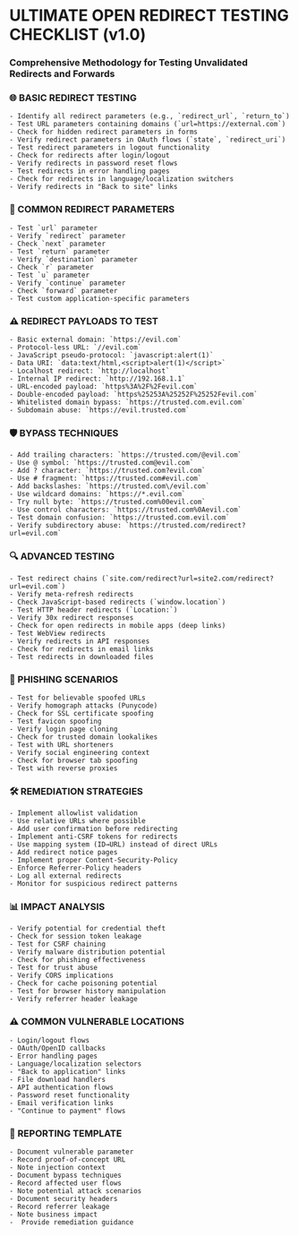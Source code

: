 # ULTIMATE OPEN REDIRECT TESTING CHECKLIST (v1.0)

### Comprehensive Methodology for Testing Unvalidated Redirects and Forwards

### 🌐 BASIC REDIRECT TESTING

    - Identify all redirect parameters (e.g., `redirect_url`, `return_to`)
    - Test URL parameters containing domains (`url=https://external.com`)
    - Check for hidden redirect parameters in forms
    - Verify redirect parameters in OAuth flows (`state`, `redirect_uri`)
    - Test redirect parameters in logout functionality
    - Check for redirects after login/logout
    - Verify redirects in password reset flows
    - Test redirects in error handling pages
    - Check for redirects in language/localization switchers
    - Verify redirects in "Back to site" links

### 🔗 COMMON REDIRECT PARAMETERS

    - Test `url` parameter
    - Verify `redirect` parameter
    - Check `next` parameter
    - Test `return` parameter
    - Verify `destination` parameter
    - Check `r` parameter
    - Test `u` parameter
    - Verify `continue` parameter
    - Check `forward` parameter
    - Test custom application-specific parameters

### ⚠️ REDIRECT PAYLOADS TO TEST

    - Basic external domain: `https://evil.com`
    - Protocol-less URL: `//evil.com`
    - JavaScript pseudo-protocol: `javascript:alert(1)`
    - Data URI: `data:text/html,<script>alert(1)</script>`
    - Localhost redirect: `http://localhost`
    - Internal IP redirect: `http://192.168.1.1`
    - URL-encoded payload: `https%3A%2F%2Fevil.com`
    - Double-encoded payload: `https%25253A%25252F%25252Fevil.com`
    - Whitelisted domain bypass: `https://trusted.com.evil.com`
    - Subdomain abuse: `https://evil.trusted.com`

### 🛡️ BYPASS TECHNIQUES

    - Add trailing characters: `https://trusted.com/@evil.com`
    - Use @ symbol: `https://trusted.com@evil.com`
    - Add ? character: `https://trusted.com?evil.com`
    - Use # fragment: `https://trusted.com#evil.com`
    - Add backslashes: `https://trusted.com\/evil.com`
    - Use wildcard domains: `https://*.evil.com`
    - Try null byte: `https://trusted.com%00evil.com`
    - Use control characters: `https://trusted.com%0Aevil.com`
    - Test domain confusion: `https://trusted.com.evil.com`
    - Verify subdirectory abuse: `https://trusted.com/redirect?url=evil.com`

### 🔍 ADVANCED TESTING

    - Test redirect chains (`site.com/redirect?url=site2.com/redirect?url=evil.com`)
    - Verify meta-refresh redirects
    - Check JavaScript-based redirects (`window.location`)
    - Test HTTP header redirects (`Location:`)
    - Verify 30x redirect responses
    - Check for open redirects in mobile apps (deep links)
    - Test WebView redirects
    - Verify redirects in API responses
    - Check for redirects in email links
    - Test redirects in downloaded files

### 🎯 PHISHING SCENARIOS

    - Test for believable spoofed URLs
    - Verify homograph attacks (Punycode)
    - Check for SSL certificate spoofing
    - Test favicon spoofing
    - Verify login page cloning
    - Check for trusted domain lookalikes
    - Test with URL shorteners
    - Verify social engineering context
    - Check for browser tab spoofing
    - Test with reverse proxies

### 🛠️ REMEDIATION STRATEGIES

    - Implement allowlist validation
    - Use relative URLs where possible
    - Add user confirmation before redirecting
    - Implement anti-CSRF tokens for redirects
    - Use mapping system (ID→URL) instead of direct URLs
    - Add redirect notice pages
    - Implement proper Content-Security-Policy
    - Enforce Referrer-Policy headers
    - Log all external redirects
    - Monitor for suspicious redirect patterns

### 📊 IMPACT ANALYSIS

    - Verify potential for credential theft
    - Check for session token leakage
    - Test for CSRF chaining
    - Verify malware distribution potential
    - Check for phishing effectiveness
    - Test for trust abuse
    - Verify CORS implications
    - Check for cache poisoning potential
    - Test for browser history manipulation
    - Verify referrer header leakage

### ⚠️ COMMON VULNERABLE LOCATIONS

    - Login/logout flows
    - OAuth/OpenID callbacks
    - Error handling pages
    - Language/localization selectors
    - "Back to application" links
    - File download handlers
    - API authentication flows
    - Password reset functionality
    - Email verification links
    - "Continue to payment" flows

### 📝 REPORTING TEMPLATE

    - Document vulnerable parameter
    - Record proof-of-concept URL
    - Note injection context
    - Document bypass techniques
    - Record affected user flows
    - Note potential attack scenarios
    - Document security headers
    - Record referrer leakage
    - Note business impact
    -  Provide remediation guidance

